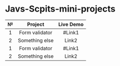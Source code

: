 # Javs-Scpits-mini-projects
| № | Project  | Live Demo  |
| :-----: | :-: | :-: |
| 1 | Form validator | #Link1 |
| 2 | Something else | Link2 |
| 1 | Form validator | #Link1 |
| 2 | Something else | Link2 |
